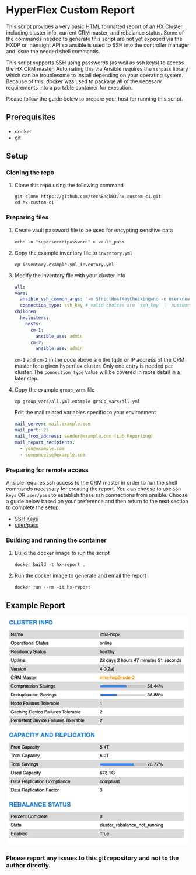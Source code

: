 # HyperFlex Custom Report

This script provides a very basic HTML formatted report of an HX Cluster including cluster info, current CRM master, and rebalance status.  Some of the commands needed to generate this script are not yet exposed via the HXDP or Intersight API so ansible is used to SSH into the controller manager and issue the needed shell commands.

This script supports SSH using passwords (as well as ssh keys) to access the HX CRM master.  Automating this via Ansible requires the `sshpass` library which can be troublesome to install depending on your operating system.  Because of this, docker was used to package all of the necesary requirements into a portable container for execution.

Please follow the guide below to prepare your host for running this script.

## Prerequisites

- docker
- git

## Setup

### Cloning the repo

1. Clone this repo using the following command
   
   ```
   git clone https://github.com/techBeck03/hx-custom-c1.git
   cd hx-custom-c1
   ```

### Preparing files

1. Create vault password file to be used for encypting sensitive data
   
   `echo -n "supersecretpassword" > vault_pass`

2. Copy the example inventory file to `inventory.yml`
   
   `cp inventory.example.yml inventory.yml`

3. Modify the inventory file with your cluster info
   
   ```yaml
   all:
   vars:
     ansible_ssh_common_args: '-o StrictHostKeyChecking=no -o userknownhostsfile=/dev/null'
     connection_type: ssh_key # valid choices are 'ssh_key' | 'password'
   children:
     hxclusters:
       hosts:
         cm-1:
           ansible_use: admin
         cm-2:
           ansible_use: admin
   ```
   `cm-1` and `cm-2` in the code above are the fqdn or IP address of the CRM master for a given hyperflex cluster.  Only one entry is needed per cluster.  The `connection_type` value will be covered in more detail in a later step.

4. Copy the example `group_vars` file

   `cp group_vars/all.yml.example group_vars/all.yml`

   Edit the mail related variables specific to your environment
   ```yaml
   mail_server: mail.example.com
   mail_port: 25
   mail_from_address: sender@example.com (Lab Reporting)
   mail_report_recipients:
     - you@example.com
     - someoneelse@example.com
   ```

### Preparing for remote access
   
   Ansible requires ssh access to the CRM master in order to run the shell commands necessary for creating the report.  You can choose to use `SSH keys` OR `user/pass` to establish these ssh connections from ansible.  Choose a guide below based on your preference and then return to the next section to complete the setup.

   - [SSH Keys](docs/ssh_keys.md)
   - [user/pass](docs/local_passwords.md)

### Building and running the container

1. Build the docker image to run the script

   `docker build -t hx-report .`

2. Run the docker image to generate and email the report

   `docker run --rm -it hx-report`


## Example Report
![Example Report](/docs/img/example_report.png?raw=true)

### Please report any issues to this git repository and not to the author directly.
